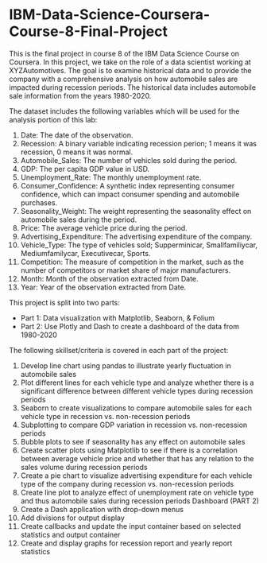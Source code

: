 # IBM-Data-Science-Coursera-Course-8-Final-Project
This is the final project in course 8 of the IBM Data Science Course on Coursera. In this project, we take on the role of a data scientist working at XYZAutomotives. The goal is to examine historical data and to provide the company with a comprehensive analysis on how automobile sales are impacted during recession periods. The historical data includes automobile sale information from the years 1980-2020.

The dataset includes the following variables which will be used for the analysis portion of this lab: 
1. Date: The date of the observation.
2. Recession: A binary variable indicating recession perion; 1 means it was recession, 0 means it was normal.
3. Automobile_Sales: The number of vehicles sold during the period.
4. GDP: The per capita GDP value in USD.
5. Unemployment_Rate: The monthly unemployment rate.
6. Consumer_Confidence: A synthetic index representing consumer confidence, which can impact consumer spending and automobile purchases.
7. Seasonality_Weight: The weight representing the seasonality effect on automobile sales during the period.
8. Price: The average vehicle price during the period.
9. Advertising_Expenditure: The advertising expenditure of the company.
10. Vehicle_Type: The type of vehicles sold; Supperminicar, Smallfamiliycar, Mediumfamilycar, Executivecar, Sports.
11. Competition: The measure of competition in the market, such as the number of competitors or market share of major manufacturers.
12. Month: Month of the observation extracted from Date.
13. Year: Year of the observation extracted from Date.

This project is split into two parts:
- Part 1: Data visualization with Matplotlib, Seaborn, & Folium
- Part 2: Use Plotly and Dash to create a dashboard of the data from 1980-2020

The following skillset/criteria is covered in each part of the project:
1. Develop line chart using pandas to illustrate yearly fluctuation in automobile sales
2. Plot different lines for each vehicle type and analyze whether there is a significant difference between different vehicle types during recession periods
3. Seaborn to create visualizations to compare automobile sales for each vehicle type in recession vs. non-recession periods
4. Subplotting to compare GDP variation in recession vs. non-recession periods
5. Bubble plots to see if seasonality has any effect on automobile sales
6. Create scatter plots using Matplotlib to see if there is a correlation between average vehicle price and whether that has any relation to the sales volume during recession periods
7. Create a pie chart to visualize advertising expenditure for each vehicle type of the company during recession vs. non-recession periods
8. Create line plot to analyze effect of unemployment rate on vehicle type and thus automobile sales during recession periods
Dashboard (PART 2)
9. Create a Dash application with drop-down menus
10. Add divisions for output display
11. Create callbacks and update the input container based on selected statistics and output container
12. Create and display graphs for recession report and yearly report statistics
